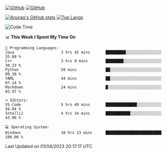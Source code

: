 [![GitHub](https://img.shields.io/github/followers/sharpxk?style=social)](https://github.com/sharpxk) [![GitHub](https://img.shields.io/github/stars/sharpxk?style=social)](https://github.com/sharpxk)

[![Anurag's GitHub stats](https://github-readme-stats-git-masterrstaa-rickstaa.vercel.app/api?username=sharpxk&hide=contribs,prs,issues&show_icons=true&theme=tokyonight)](https://github.com/anuraghazra/github-readme-stats)
[![Top Langs](https://github-readme-stats-git-masterrstaa-rickstaa.vercel.app/api/top-langs/?username=sharpxk&layout=compact&theme=tokyonight)](https://github.com/anuraghazra/github-readme-stats)

<!--START_SECTION:waka-->
![Code Time](http://img.shields.io/badge/Code%20Time-9%20hrs%2025%20mins-blue)

📊 **This Week I Spent My Time On** 

```text
💬 Programming Languages: 
Java                     3 hrs 42 mins       █████████░░░░░░░░░░░░░░░░   35.60 % 
C++                      3 hrs 9 mins        ████████░░░░░░░░░░░░░░░░░   30.33 % 
Python                   58 mins             ██░░░░░░░░░░░░░░░░░░░░░░░   09.39 % 
YAML                     44 mins             ██░░░░░░░░░░░░░░░░░░░░░░░   07.14 % 
Markdown                 24 mins             █░░░░░░░░░░░░░░░░░░░░░░░░   03.97 % 

🔥 Editors: 
VS Code                  5 hrs 49 mins       ██████████████░░░░░░░░░░░   56.04 % 
IntelliJ                 4 hrs 34 mins       ███████████░░░░░░░░░░░░░░   43.96 % 

💻 Operating System: 
Windows                  10 hrs 23 mins      █████████████████████████   100.00 % 
```


 Last Updated on 01/04/2023 20:17:17 UTC
<!--END_SECTION:waka-->
